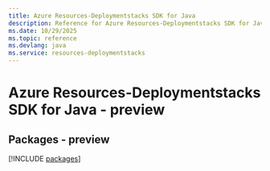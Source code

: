 ```yaml
---
title: Azure Resources-Deploymentstacks SDK for Java
description: Reference for Azure Resources-Deploymentstacks SDK for Java
ms.date: 10/29/2025
ms.topic: reference
ms.devlang: java
ms.service: resources-deploymentstacks
---
```

# Azure Resources-Deploymentstacks SDK for Java - preview
## Packages - preview
[!INCLUDE [packages](resources-deploymentstacks-index.md)]